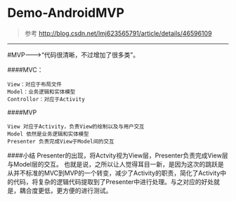 # Demo-AndroidMVP

>参考
http://blog.csdn.net/lmj623565791/article/details/46596109
---
#MVP--->“代码很清晰，不过增加了很多类”。

####MVC：
```
View：对应于布局文件
Model：业务逻辑和实体模型
Controllor：对应于Activity
```
####MVP
```
View 对应于Activity，负责View的绘制以及与用户交互
Model 依然是业务逻辑和实体模型
Presenter 负责完成View于Model间的交互
```
####小结
Presenter的出现，将Actvity视为View层，Presenter负责完成View层与Model层的交互。
也就是说，之所以让人觉得耳目一新，是因为这次的跳跃是从并不标准的MVC到MVP的一个转变，减少了Activity的职责，简化了Activity中的代码，将复杂的逻辑代码提取到了Presenter中进行处理。与之对应的好处就是，耦合度更低，更方便的进行测试。



